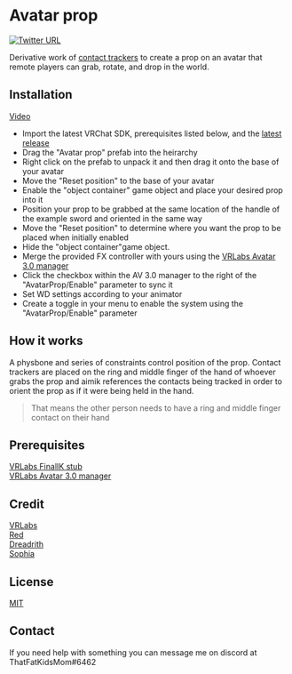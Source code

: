 # Avatar prop
[![Twitter URL](https://img.shields.io/twitter/follow/ThatFatKidsMom?style=social)](https://twitter.com/ThatFatKidsMom)

Derivative work of [contact trackers](https://github.com/VRLabs/Contact-Tracker) to create a prop on an avatar that remote players can grab, rotate, and drop in the world.

## **Installation**
[Video](https://youtu.be/k1rVWK0o95A)

- Import the latest VRChat SDK, prerequisites listed below, and the [latest release](https://github.com/ThatFatKidsMom/Avatar-Prop/releases/latest)
- Drag the "Avatar prop" prefab into the heirarchy  
- Right click on the prefab to unpack it and then drag it onto the base of your avatar  
- Move the "Reset position" to the base of your avatar
- Enable the "object container" game object and place your desired prop into it
- Position your prop to be grabbed at the same location of the handle of the example sword and oriented in the same way
- Move the "Reset position" to determine where you want the prop to be placed when initially enabled
- Hide the "object container"game object.
- Merge the provided FX controller with yours using the [VRLabs Avatar 3.0 manager](https://github.com/VRLabs/Avatars-3.0-Manager)  
- Click the checkbox within the AV 3.0 manager to the right of the "AvatarProp/Enable" parameter to sync it
- Set WD settings according to your animator  
- Create a toggle in your menu to enable the system using the "AvatarProp/Enable" parameter  

## **How it works**
A physbone and series of constraints control position of the prop. Contact trackers are placed on the ring and middle finger of the hand of whoever grabs the prop and aimik references the contacts being tracked in order to orient the prop as if it were being held in the hand.
>That means the other person needs to have a ring and middle finger contact on their hand

## **Prerequisites**
[VRLabs FinalIK stub](https://github.com/VRLabs/Final-IK-Stub)  
[VRLabs Avatar 3.0 manager](https://github.com/VRLabs/Avatars-3.0-Manager)  

## **Credit**
[VRLabs](https://github.com/VRLabs)  
[Red](https://github.com/hfcRed)  
[Dreadrith](https://github.com/Dreadrith)  
[Sophia](https://github.com/sophia1000)

## **License**
[MIT](https://github.com/ThatFatKidsMom/Avatar-Prop/blob/main/LICENSE)

## **Contact**
If you need help with something you can message me on discord at ThatFatKidsMom#6462
